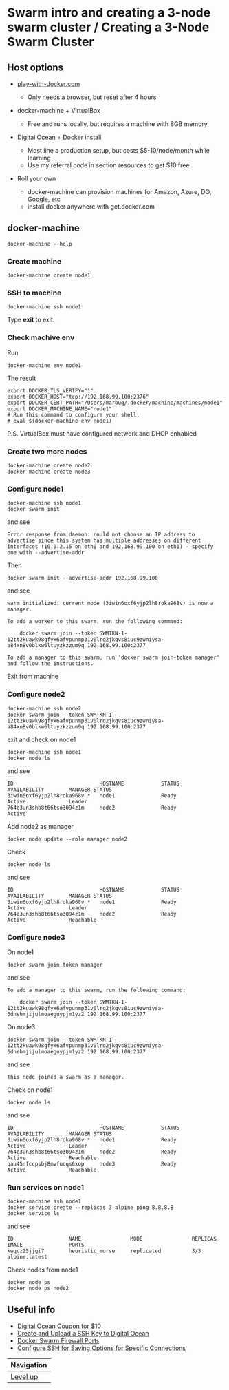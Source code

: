 # Swarm intro and creating a 3-node swarm cluster / Creating a 3-Node Swarm Cluster #

## Host options ##

* [play-with-docker.com](https://play-with-docker.com/)

    * Only needs a browser, but reset after 4 hours
    
* docker-machine + VirtualBox

    * Free and runs locally, but requires a machine with 8GB memory
    
* Digital Ocean + Docker install

    * Most line a production setup, but costs $5-10/node/month while learning
    * Use my referral code in section resources to get $10 free
    
* Roll your own

    * docker-machine can provision machines for Amazon, Azure, DO, Google, etc
    * install docker anywhere with get.docker.com
    
## docker-machine ##

    docker-machine --help
    
### Create machine ###

    docker-machine create node1

### SSH to machine ###
    
    docker-machine ssh node1

Type **exit** to exit.

### Check machive env ###

Run

    docker-machine env node1

The result

    export DOCKER_TLS_VERIFY="1"
    export DOCKER_HOST="tcp://192.168.99.100:2376"
    export DOCKER_CERT_PATH="/Users/marbug/.docker/machine/machines/node1"
    export DOCKER_MACHINE_NAME="node1"
    # Run this command to configure your shell: 
    # eval $(docker-machine env node1)
    
P.S. VirtualBox must have configured network and DHCP enhabled        

### Create two more nodes ###

    docker-machine create node2
    docker-machine create node3

### Configure node1 ###

    docker-machine ssh node1
    docker swarm init

and see

    Error response from daemon: could not choose an IP address to advertise since this system has multiple addresses on different interfaces (10.0.2.15 on eth0 and 192.168.99.100 on eth1) - specify one with --advertise-addr

Then

    docker swarm init --advertise-addr 192.168.99.100

and see

    warm initialized: current node (3iwin6oxf6yjp2lh8roka968v) is now a manager.
    
    To add a worker to this swarm, run the following command:
    
        docker swarm join --token SWMTKN-1-12tt2kuawk98gfyx6afvpunmp31v0lrq2jkqvs8iuc9zwniysa-a84xn8v0blkw6ltuyzkzzum9q 192.168.99.100:2377
    
    To add a manager to this swarm, run 'docker swarm join-token manager' and follow the instructions.

Exit from machine

### Configure node2 ###

    docker-machine ssh node2
    docker swarm join --token SWMTKN-1-12tt2kuawk98gfyx6afvpunmp31v0lrq2jkqvs8iuc9zwniysa-a84xn8v0blkw6ltuyzkzzum9q 192.168.99.100:2377
    
exit and check on node1    

    docker-machine ssh node1
    docker node ls

and see

    ID                            HOSTNAME            STATUS              AVAILABILITY        MANAGER STATUS
    3iwin6oxf6yjp2lh8roka968v *   node1               Ready               Active              Leader
    764e3un3shb8t66tso3094z1m     node2               Ready               Active              

Add node2 as manager

    docker node update --role manager node2

Check

    docker node ls
    
and see
    
    ID                            HOSTNAME            STATUS              AVAILABILITY        MANAGER STATUS
    3iwin6oxf6yjp2lh8roka968v *   node1               Ready               Active              Leader
    764e3un3shb8t66tso3094z1m     node2               Ready               Active              Reachable

### Configure node3 ###

On node1

    docker swarm join-token manager

and see

    To add a manager to this swarm, run the following command:
    
        docker swarm join --token SWMTKN-1-12tt2kuawk98gfyx6afvpunmp31v0lrq2jkqvs8iuc9zwniysa-6dnehmjijulmoaeguypjm1yz2 192.168.99.100:2377

On node3

    docker swarm join --token SWMTKN-1-12tt2kuawk98gfyx6afvpunmp31v0lrq2jkqvs8iuc9zwniysa-6dnehmjijulmoaeguypjm1yz2 192.168.99.100:2377

and see

    This node joined a swarm as a manager.
    
Check on node1

    docker node ls
    
and see

    ID                            HOSTNAME            STATUS              AVAILABILITY        MANAGER STATUS
    3iwin6oxf6yjp2lh8roka968v *   node1               Ready               Active              Leader
    764e3un3shb8t66tso3094z1m     node2               Ready               Active              Reachable
    qau45nfccpsbj8mvfucqs6xop     node3               Ready               Active              Reachable        

### Run services on node1 ###

    docker-machine ssh node1
    docker service create --replicas 3 alpine ping 8.8.8.8
    docker service ls 

and see

    ID                  NAME                MODE                REPLICAS            IMAGE               PORTS
    kwqcz25jjgi7        heuristic_morse     replicated          3/3                 alpine:latest       

Check nodes from node1

    docker node ps
    docker node ps node2

## Useful info ##

* [Digital Ocean Coupon for $10](...)
* [Create and Upload a SSH Key to Digital Ocean](https://www.digitalocean.com/community/tutorials/how-to-use-ssh-keys-with-digitalocean-droplets)
* [Docker Swarm Firewall Ports](https://www.bretfisher.com/docker-swarm-firewall-ports/)
* [Configure SSH for Saving Options for Specific Connections](https://www.digitalocean.com/community/tutorials/how-to-configure-custom-connection-options-for-your-ssh-client)

| Navigation               |
| ------------------------ |
| [Level up](../README.md) |
